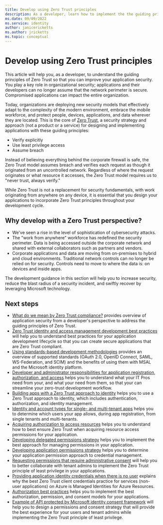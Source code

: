 ```yaml
---
title: Develop using Zero Trust principles
description: As a developer, learn how to implement the the guiding principles of Zero Trust so that you can improve your application security.
ms.date: 09/09/2022
ms.service: identity
author: janicericketts
ms.author: jricketts
ms.topic: conceptual
---
```

# Develop using Zero Trust principles

This article will help you, as a developer, to understand the guiding principles of Zero Trust so that you can improve your application security. You play a key role in organizational security; applications and their developers can no longer assume that the network perimeter is secure. Compromised applications can impact the entire organization.

Today, organizations are deploying new security models that effectively adapt to the complexity of the modern environment, embrace the mobile workforce, and protect people, devices, applications, and data wherever they are located. This is the core of [Zero Trust](../zero-trust-overview.md), a security strategy and approach (not a product or a service) for designing and implementing applications with these guiding principles:

* Verify explicitly
* Use least privilege access
* Assume breach

Instead of believing everything behind the corporate firewall is safe, the Zero Trust model assumes breach and verifies each request as though it originated from an uncontrolled network. Regardless of where the request originates or what resource it accesses, the Zero Trust model requires us to "never trust, always verify."

While Zero Trust is not a replacement for security fundamentals, with work originating from anywhere on any device, it is essential that you design your applications to incorporate Zero Trust principles throughout your development cycle.

## Why develop with a Zero Trust perspective?

* We've seen a rise in the level of sophistication of cybersecurity attacks.
* The "work from anywhere" workforce has redefined the security perimeter. Data is being accessed outside the corporate network and shared with external collaborators such as partners and vendors.
* Corporate applications and data are moving from on-premises to hybrid and cloud environments. Traditional network controls can no longer be relied on for security. Controls need to move to where the data is: on devices and inside apps.

The development guidance in this section will help you to increase security, reduce the blast radius of a security incident, and swiftly recover by leveraging Microsoft technology.

## Next steps

* [What do we mean by Zero Trust compliance?](identity-zero-trust-compliance.md) provides overview of application security from a developer's perspective to address the guiding principles of Zero Trust.
* [Zero Trust identity and access management development best practices](identity-iam-development-best-practices.md) will help you to understand best practices for your application development lifecycle so that you can create secure applications that are Zero Trust compliant.
* [Using standards-based development methodologies](identity-standards-based-development-methodologies.md) provides an overview of supported standards (OAuth 2.0, OpenID Connect, SAML, WS-Federation, and SCIM) and the benefits of using them with MSAL and the Microsoft identity platform.
* [Developer and administrator responsibilities for application registration, authorization, and access](identity-developer-administrator-responsibilities.md) helps you to understand what your IT Pros need from your, and what your need from them, so that your can streamline your zero-trust development workflow.
* [Building apps with a Zero Trust approach to identity](identity.md) helps you to use a Zero Trust approach to identity, which includes authentication, authorization, and identity management.
* [Identity and account types for single- and multi-tenant apps](identity-supported-account-types.md) helps you to determine which users your app allows, during app registration, from single tenants and multi-tenants.
* [Acquiring authorization to access resources](acquire-application-authorization-to-access-resources.md) helps you to understand how to best ensure Zero Trust when acquiring resource access permissions for your application.
* [Developing delegated permissions strategy](developer-strategy-delegated-permission.md) helps you to implement the best approach for managing permissions in your application.
* [Developing application permissions strategy](developer-strategy-application-permissions.md) helps you to determine your application permission approach to credential management.
* [Requesting permissions that require administrative consent](permissions-require-admin-consent.md) will help you to better collaborate with tenant admins to implement the Zero Trust principle of least privilege in your applications.
* [Providing application identity credentials when there is no user](identity-non-user-applications.md) explains why the best Zero Trust client credentials practice for services (non-user applications) on Azure is Managed Identities for Azure Resources.
* [Authorization best practices](developer-strategy-authorization-best-practices.md) helps you to implement the best authorization, permission, and consent models for your applications.
* [Example of API protected by Microsoft identity consent framework](protected-api-example.md) will help you to design a permissions and consent strategy that will provide the best experience for your users and tenant admins while implementing the Zero Trust principle of least privilege.
